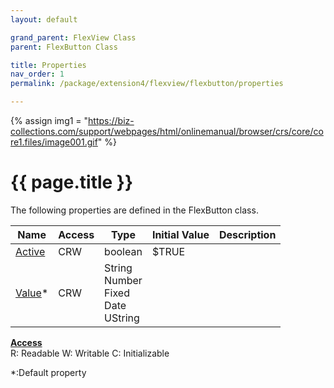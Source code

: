 ```yaml
---
layout: default

grand_parent: FlexView Class
parent: FlexButton Class

title: Properties
nav_order: 1
permalink: /package/extension4/flexview/flexbutton/properties

---
```

{% assign img1 = "https://biz-collections.com/support/webpages/html/onlinemanual/browser/crs/core/core1.files/image001.gif" %}


# {{ page.title }}

The following properties are defined in the FlexButton class.

|Name       | Access | Type   | Initial Value | Description |
|----------	|--------|--------|---------------|-------------|
|[Active](/package/extension4/flexview/flexbutton/properties/active) | CRW | boolean | $TRUE |
|[Value](/package/extension4/flexview/flexbutton/properties/value)* | CRW | String<br>Number<br>Fixed<br>Date<br>UString | |

<u><b>Access</b></u><br>
R: Readable
W: Writable
C: Initializable

*:Default property
